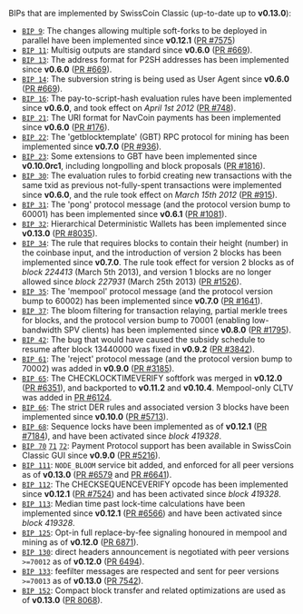 BIPs that are implemented by SwissCoin Classic (up-to-date up to **v0.13.0**):

* [`BIP 9`](https://github.com/navcoin/bips/blob/master/bip-0009.mediawiki): The changes allowing multiple soft-forks to be deployed in parallel have been implemented since **v0.12.1**  ([PR #7575](https://github.com/navcoin/navcoin/pull/7575))
* [`BIP 11`](https://github.com/navcoin/bips/blob/master/bip-0011.mediawiki): Multisig outputs are standard since **v0.6.0** ([PR #669](https://github.com/navcoin/navcoin/pull/669)).
* [`BIP 13`](https://github.com/navcoin/bips/blob/master/bip-0013.mediawiki): The address format for P2SH addresses has been implemented since **v0.6.0** ([PR #669](https://github.com/navcoin/navcoin/pull/669)).
* [`BIP 14`](https://github.com/navcoin/bips/blob/master/bip-0014.mediawiki): The subversion string is being used as User Agent since **v0.6.0** ([PR #669](https://github.com/navcoin/navcoin/pull/669)).
* [`BIP 16`](https://github.com/navcoin/bips/blob/master/bip-0016.mediawiki): The pay-to-script-hash evaluation rules have been implemented since **v0.6.0**, and took effect on *April 1st 2012* ([PR #748](https://github.com/navcoin/navcoin/pull/748)).
* [`BIP 21`](https://github.com/navcoin/bips/blob/master/bip-0021.mediawiki): The URI format for NavCoin payments has been implemented since **v0.6.0** ([PR #176](https://github.com/navcoin/navcoin/pull/176)).
* [`BIP 22`](https://github.com/navcoin/bips/blob/master/bip-0022.mediawiki): The 'getblocktemplate' (GBT) RPC protocol for mining has been implemented since **v0.7.0** ([PR #936](https://github.com/navcoin/navcoin/pull/936)).
* [`BIP 23`](https://github.com/navcoin/bips/blob/master/bip-0023.mediawiki): Some extensions to GBT have been implemented since **v0.10.0rc1**, including longpolling and block proposals ([PR #1816](https://github.com/navcoin/navcoin/pull/1816)).
* [`BIP 30`](https://github.com/navcoin/bips/blob/master/bip-0030.mediawiki): The evaluation rules to forbid creating new transactions with the same txid as previous not-fully-spent transactions were implemented since **v0.6.0**, and the rule took effect on *March 15th 2012* ([PR #915](https://github.com/navcoin/navcoin/pull/915)).
* [`BIP 31`](https://github.com/navcoin/bips/blob/master/bip-0031.mediawiki): The 'pong' protocol message (and the protocol version bump to 60001) has been implemented since **v0.6.1** ([PR #1081](https://github.com/navcoin/navcoin/pull/1081)).
* [`BIP 32`](https://github.com/navcoin/bips/blob/master/bip-0032.mediawiki): Hierarchical Deterministic Wallets has been implemented since **v0.13.0** ([PR #8035](https://github.com/navcoin/navcoin/pull/8035)).
* [`BIP 34`](https://github.com/navcoin/bips/blob/master/bip-0034.mediawiki): The rule that requires blocks to contain their height (number) in the coinbase input, and the introduction of version 2 blocks has been implemented since **v0.7.0**. The rule took effect for version 2 blocks as of *block 224413* (March 5th 2013), and version 1 blocks are no longer allowed since *block 227931* (March 25th 2013) ([PR #1526](https://github.com/navcoin/navcoin/pull/1526)).
* [`BIP 35`](https://github.com/navcoin/bips/blob/master/bip-0035.mediawiki): The 'mempool' protocol message (and the protocol version bump to 60002) has been implemented since **v0.7.0** ([PR #1641](https://github.com/navcoin/navcoin/pull/1641)).
* [`BIP 37`](https://github.com/navcoin/bips/blob/master/bip-0037.mediawiki): The bloom filtering for transaction relaying, partial merkle trees for blocks, and the protocol version bump to 70001 (enabling low-bandwidth SPV clients) has been implemented since **v0.8.0** ([PR #1795](https://github.com/navcoin/navcoin/pull/1795)).
* [`BIP 42`](https://github.com/navcoin/bips/blob/master/bip-0042.mediawiki): The bug that would have caused the subsidy schedule to resume after block 13440000 was fixed in **v0.9.2** ([PR #3842](https://github.com/navcoin/navcoin/pull/3842)).
* [`BIP 61`](https://github.com/navcoin/bips/blob/master/bip-0061.mediawiki): The 'reject' protocol message (and the protocol version bump to 70002) was added in **v0.9.0** ([PR #3185](https://github.com/navcoin/navcoin/pull/3185)).
* [`BIP 65`](https://github.com/navcoin/bips/blob/master/bip-0065.mediawiki): The CHECKLOCKTIMEVERIFY softfork was merged in **v0.12.0** ([PR #6351](https://github.com/navcoin/navcoin/pull/6351)), and backported to **v0.11.2** and **v0.10.4**. Mempool-only CLTV was added in [PR #6124](https://github.com/navcoin/navcoin/pull/6124).
* [`BIP 66`](https://github.com/navcoin/bips/blob/master/bip-0066.mediawiki): The strict DER rules and associated version 3 blocks have been implemented since **v0.10.0** ([PR #5713](https://github.com/navcoin/navcoin/pull/5713)).
* [`BIP 68`](https://github.com/navcoin/bips/blob/master/bip-0068.mediawiki): Sequence locks have been implemented as of **v0.12.1**  ([PR #7184](https://github.com/navcoin/navcoin/pull/7184)), and have been activated since *block 419328*.
* [`BIP 70`](https://github.com/navcoin/bips/blob/master/bip-0070.mediawiki) [`71`](https://github.com/navcoin/bips/blob/master/bip-0071.mediawiki) [`72`](https://github.com/navcoin/bips/blob/master/bip-0072.mediawiki): Payment Protocol support has been available in SwissCoin Classic GUI since **v0.9.0** ([PR #5216](https://github.com/navcoin/navcoin/pull/5216)).
* [`BIP 111`](https://github.com/navcoin/bips/blob/master/bip-0111.mediawiki): `NODE_BLOOM` service bit added, and enforced for all peer versions as of **v0.13.0** ([PR #6579](https://github.com/navcoin/navcoin/pull/6579) and [PR #6641](https://github.com/navcoin/navcoin/pull/6641)).
* [`BIP 112`](https://github.com/navcoin/bips/blob/master/bip-0112.mediawiki): The CHECKSEQUENCEVERIFY opcode has been implemented since **v0.12.1** ([PR #7524](https://github.com/navcoin/navcoin/pull/7524)) and has been activated since *block 419328*.
* [`BIP 113`](https://github.com/navcoin/bips/blob/master/bip-0113.mediawiki): Median time past lock-time calculations have been implemented since **v0.12.1** ([PR #6566](https://github.com/navcoin/navcoin/pull/6566)) and have been activated since *block 419328*.
* [`BIP 125`](https://github.com/navcoin/bips/blob/master/bip-0125.mediawiki): Opt-in full replace-by-fee signaling honoured in mempool and mining as of **v0.12.0** ([PR 6871](https://github.com/navcoin/navcoin/pull/6871)).
* [`BIP 130`](https://github.com/navcoin/bips/blob/master/bip-0130.mediawiki): direct headers announcement is negotiated with peer versions `>=70012` as of **v0.12.0** ([PR 6494](https://github.com/navcoin/navcoin/pull/6494)).
* [`BIP 133`](https://github.com/navcoin/bips/blob/master/bip-0133.mediawiki): feefilter messages are respected and sent for peer versions `>=70013` as of **v0.13.0** ([PR 7542](https://github.com/navcoin/navcoin/pull/7542)).
* [`BIP 152`](https://github.com/navcoin/bips/blob/master/bip-0152.mediawiki): Compact block transfer and related optimizations are used as of **v0.13.0** ([PR 8068](https://github.com/navcoin/navcoin/pull/8068)).
